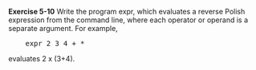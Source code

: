 **Exercise 5-10** Write the program expr, which evaluates a reverse Polish expression from the command line, where
each operator or operand is a separate argument. For example,
<pre>
	expr 2 3 4 + *
</pre>
evaluates 2 x (3+4).
